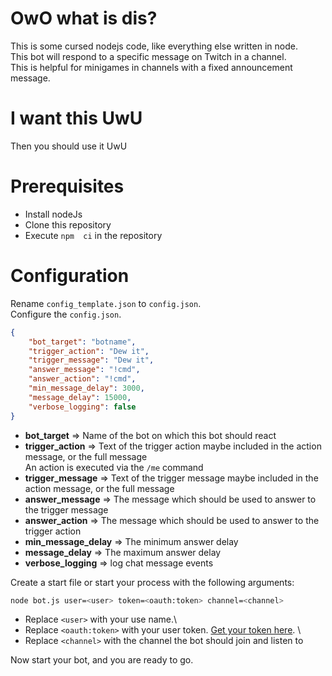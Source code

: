 # OwO what is dis?

This is some cursed nodejs code, like everything else written in node.\
This bot will respond to a specific message on Twitch in a channel.\
This is helpful for minigames in channels with a fixed announcement message.

# I want this UwU

Then you should use it UwU

# Prerequisites

- Install nodeJs
- Clone this repository
- Execute `npm  ci` in the repository

# Configuration

Rename `config_template.json` to `config.json`.\
Configure the `config.json`.

``` json
{
    "bot_target": "botname",
    "trigger_action": "Dew it",
    "trigger_message": "Dew it",
    "answer_message": "!cmd",
    "answer_action": "!cmd",
    "min_message_delay": 3000,
    "message_delay": 15000,
    "verbose_logging": false
}
```

- **bot_target** => Name of the bot on which this bot should react
- **trigger_action** => Text of the trigger action maybe included in the action message, or the full message\
  An action is executed via the `/me` command
- **trigger_message** => Text of the trigger message maybe included in the action message, or the full message
- **answer_message** => The message which should be used to answer to the trigger message
- **answer_action** => The message which should be used to answer to the trigger action
- **min_message_delay** => The minimum answer delay
- **message_delay** => The maximum answer delay
- **verbose_logging** => log chat message events

Create a start file or start your process with the following arguments:

``` sh
node bot.js user=<user> token=<oauth:token> channel=<channel>
```

- Replace `<user>` with your use name.\
- Replace `<oauth:token>` with your user token. [Get your token here](https://twitchapps.com/tmi/). \
- Replace `<channel>` with the channel the bot should join and listen to

Now start your bot, and you are ready to go.
